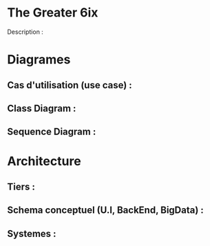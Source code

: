 # The Greater 6ix 
Description : 

# Diagrames 
## Cas d'utilisation (use case) :

## Class Diagram :

## Sequence Diagram :

# Architecture
## Tiers : 

## Schema conceptuel (U.I, BackEnd, BigData) : 

## Systemes : 

